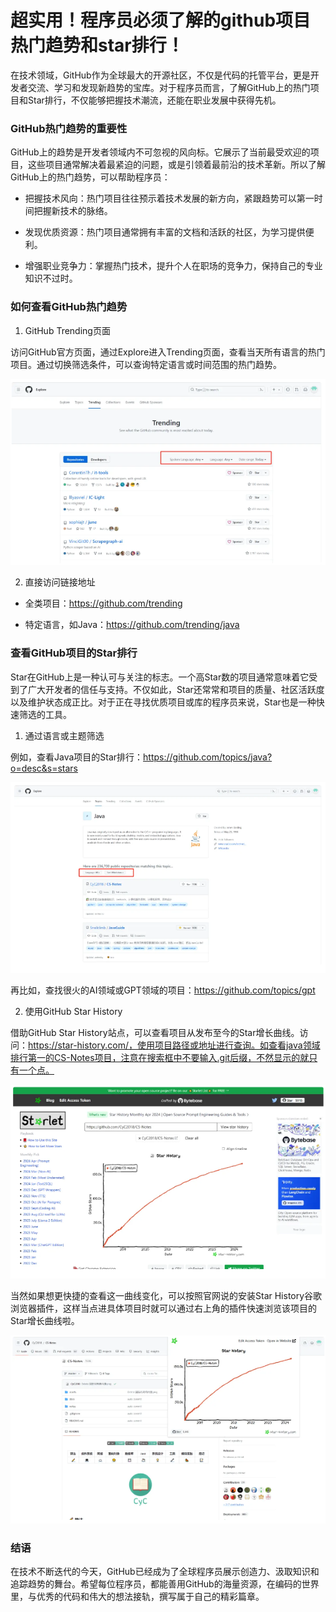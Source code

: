 # 超实用！程序员必须了解的github项目热门趋势和star排行！

在技术领域，GitHub作为全球最大的开源社区，不仅是代码的托管平台，更是开发者交流、学习和发现新趋势的宝库。对于程序员而言，了解GitHub上的热门项目和Star排行，不仅能够把握技术潮流，还能在职业发展中获得先机。


### GitHub热门趋势的重要性

GitHub上的趋势是开发者领域内不可忽视的风向标。它展示了当前最受欢迎的项目，这些项目通常解决着最紧迫的问题，或是引领着最前沿的技术革新。所以了解GitHub上的热门趋势，可以帮助程序员：

*   把握技术风向：热门项目往往预示着技术发展的新方向，紧跟趋势可以第一时间把握新技术的脉络。

*   发现优质资源：热门项目通常拥有丰富的文档和活跃的社区，为学习提供便利。

*   增强职业竞争力：掌握热门技术，提升个人在职场的竞争力，保持自己的专业知识不过时。


### 如何查看GitHub热门趋势

1.  GitHub Trending页面


访问GitHub官方页面，通过Explore进入Trending页面，查看当天所有语言的热门项目。通过切换筛选条件，可以查询特定语言或时间范围的热门趋势。

![img.png](img.png)

2.  直接访问链接地址


*   全类项目：https://github.com/trending

*   特定语言，如Java：https://github.com/trending/java


### 查看GitHub项目的Star排行

Star在GitHub上是一种认可与关注的标志。一个高Star数的项目通常意味着它受到了广大开发者的信任与支持。不仅如此，Star还常常和项目的质量、社区活跃度以及维护状态成正比。对于正在寻找优质项目或库的程序员来说，Star也是一种快速筛选的工具。

1.  通过语言或主题筛选


例如，查看Java项目的Star排行：https://github.com/topics/java?o=desc&s=stars

![img_1.png](img_1.png)

再比如，查找很火的AI领域或GPT领域的项目：https://github.com/topics/gpt




2.  使用GitHub Star History


借助GitHub Star History站点，可以查看项目从发布至今的Star增长曲线。访问：https://star-history.com/，使用项目路径或地址进行查询。如查看java领域排行第一的CS-Notes项目，注意在搜索框中不要输入.git后缀，不然显示的就只有一个点。

![img_2.png](img_2.png)

当然如果想更快捷的查看这一曲线变化，可以按照官网说的安装Star History谷歌浏览器插件，这样当点进具体项目时就可以通过右上角的插件快速浏览该项目的Star增长曲线啦。

![img_3.png](img_3.png)

### 结语

在技术不断迭代的今天，GitHub已经成为了全球程序员展示创造力、汲取知识和追踪趋势的舞台。希望每位程序员，都能善用GitHub的海量资源，在编码的世界里，与优秀的代码和伟大的想法接轨，撰写属于自己的精彩篇章。